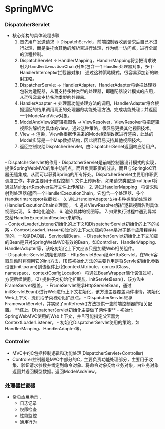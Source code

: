 # SpringMVC
### DispatcherServlet
- 核心架构的具体流程步骤
    1. 首先用户发送请求 -> DispatchServlet，前端控制器收到请求后自己不进行处理，而是委托给其他的解析器进行处理，作为统一访问点，进行全局的流程控制。
    2. DispatchServlet -> HandlerMapping，HandlerMapping将会把请求映射为HandlerExecutionChain对象(包含一个Handler处理器对象，多个HandlerInterceptor拦截器对象)，通过这种策略模式，很容易添加新的映射策略。
    3. DispatcherServlet -> HandlerAdapter，HandlerAdapter将会把处理器包装为适配器，从而支持多种类型的处理器，即适配器设计模式的应用，从而很容易支持多种类型的处理器。
    4. HandlerApapter -> 处理器功能处理方法的调用，HandlerAdapter将会根据适配的结果调用真正的处理器的功能处理方法，完成功能处理；并返回一个ModelAndView对象。
    5. ModelAndView的逻辑视图名 -> ViewResolver，ViewResolver将把逻辑视图名解析为具体的view，通过这种策略，很容易更换其他视图技术。
    6. View -> 渲染，View会根据传进来的Model模型数据进行渲染，此处的Model实际是一个Map数据结构，因此很容易支持其他视图技术。
    7. 返回控制权给DispatcherServlet，由DispatcherSerlet返回响应给用户。
<br>
- DispatcherServlet的作用
    - DispatcherServlet是前端控制器设计模式的实现，提供SpringWebMVC的集中访问点，而且负责职责的分派，而且与SpringIoC容器无缝集成，从而可以获得Spring的所有好处。DispatcherServlet主要用作职责调度工作，本身主要用于流程控制
    1. 文件上传解析，如果请求类型是multipart将通过MultipartResolver进行文件上传解析。
    2. 通过HandlerMapping，将请求映射到处理器(返回一个HandlerExecutionChain，它包含一个处理器、多个HandlerInterceptor拦截器)。
    3. 通过HandlerAdapter支持多种类型的处理器(HandlerExecutionChain处理器)。
    4. 通过ViewResolver解析逻辑视图名到具体视图实现。
    5. 本地化渲染。
    6. 渲染具体的视图等。
    7. 如果执行过程中遇到异常交给HandlerExceptionResolver来解析。
<br>
- ContextLoaderListener初始化的上下文和DispatcherServlet初始化的上下的关系
    - ContextLoaderListener初始化的上下文加载的Bean是对于整个应用程序共享的，一般是DAO层，Service层Bean。
    - DispatcherServlet初始化上下文加载的Bean是只对SpringWebMVC有效的Bean，如Controller、HandlerMapping、HandlerAdapter等，该吃初始化上下文应该只是加载Web相关组件。
<br>
- DispatcherServlet初始化顺序
    - HttpServletBean继承HttpServlet，在Web容器启动时将调用它的init方法，(1)该初始化方法的主要作用是将Servlet初始化参数设置(init-param)到该组件上(如contextAttribute、contextClass、namespace、contextConfigLocation)，将通过BeanWrapper简化设值过程，方便后续使用。(2) 提供子类初始化扩展点，initServletBean()，该方法由FrameServlet覆盖。
    - FrameServlet继承HttpServletBean，通过initServletBean()进行Web进行上下文初始化，该方法主要覆盖两件事情，初始化Web上下文，提供给子类初始化扩展点。
    - DispatcherServlet继承FrameworkServlet，并实现了onRefresh()方法提供一些前端控制器的相关配置。
    **综上，DispatcherServlet初始化主要做了两件事**
    - 初始化SpringWebMVC使用的Web上下文，并且可能指定父容器为ContextLoaderListener。
    - 初始化DispatcherServlet使用的策略，如HandlerMapping、HandlerAdapter等。

### Controller
- MVC中的C包括控制逻辑和功能处理(DispatcherServlet+Controller)
- Controller控制器是MVC中部分的C，主要负责功能处理部分，主要用于收集、验证请求参数并绑定到命令对象。将命令对象交给业务对象，由业务对象返回并返回模型数据。返回ModelAndView。


### 处理器拦截器
- 常见应用场景：
    - 日志记录
    - 权限检查
    - 性能监控
    - 通用行为